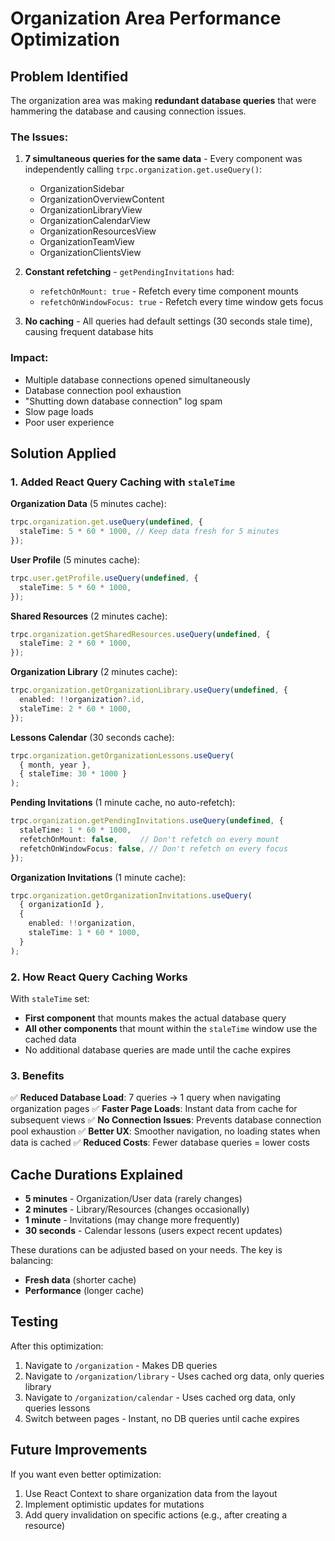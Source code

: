 # Organization Area Performance Optimization

## Problem Identified

The organization area was making **redundant database queries** that were hammering the database and causing connection issues.

### The Issues:

1. **7 simultaneous queries for the same data** - Every component was independently calling `trpc.organization.get.useQuery()`:
   - OrganizationSidebar
   - OrganizationOverviewContent
   - OrganizationLibraryView
   - OrganizationCalendarView
   - OrganizationResourcesView
   - OrganizationTeamView
   - OrganizationClientsView

2. **Constant refetching** - `getPendingInvitations` had:
   - `refetchOnMount: true` - Refetch every time component mounts
   - `refetchOnWindowFocus: true` - Refetch every time window gets focus

3. **No caching** - All queries had default settings (30 seconds stale time), causing frequent database hits

### Impact:
- Multiple database connections opened simultaneously
- Database connection pool exhaustion
- "Shutting down database connection" log spam
- Slow page loads
- Poor user experience

## Solution Applied

### 1. Added React Query Caching with `staleTime`

**Organization Data** (5 minutes cache):
```typescript
trpc.organization.get.useQuery(undefined, {
  staleTime: 5 * 60 * 1000, // Keep data fresh for 5 minutes
});
```

**User Profile** (5 minutes cache):
```typescript
trpc.user.getProfile.useQuery(undefined, {
  staleTime: 5 * 60 * 1000,
});
```

**Shared Resources** (2 minutes cache):
```typescript
trpc.organization.getSharedResources.useQuery(undefined, {
  staleTime: 2 * 60 * 1000,
});
```

**Organization Library** (2 minutes cache):
```typescript
trpc.organization.getOrganizationLibrary.useQuery(undefined, {
  enabled: !!organization?.id,
  staleTime: 2 * 60 * 1000,
});
```

**Lessons Calendar** (30 seconds cache):
```typescript
trpc.organization.getOrganizationLessons.useQuery(
  { month, year },
  { staleTime: 30 * 1000 }
);
```

**Pending Invitations** (1 minute cache, no auto-refetch):
```typescript
trpc.organization.getPendingInvitations.useQuery(undefined, {
  staleTime: 1 * 60 * 1000,
  refetchOnMount: false,     // Don't refetch on every mount
  refetchOnWindowFocus: false, // Don't refetch on every focus
});
```

**Organization Invitations** (1 minute cache):
```typescript
trpc.organization.getOrganizationInvitations.useQuery(
  { organizationId },
  { 
    enabled: !!organization,
    staleTime: 1 * 60 * 1000,
  }
);
```

### 2. How React Query Caching Works

With `staleTime` set:
- **First component** that mounts makes the actual database query
- **All other components** that mount within the `staleTime` window use the cached data
- No additional database queries are made until the cache expires

### 3. Benefits

✅ **Reduced Database Load**: 7 queries → 1 query when navigating organization pages
✅ **Faster Page Loads**: Instant data from cache for subsequent views
✅ **No Connection Issues**: Prevents database connection pool exhaustion
✅ **Better UX**: Smoother navigation, no loading states when data is cached
✅ **Reduced Costs**: Fewer database queries = lower costs

## Cache Durations Explained

- **5 minutes** - Organization/User data (rarely changes)
- **2 minutes** - Library/Resources (changes occasionally)
- **1 minute** - Invitations (may change more frequently)
- **30 seconds** - Calendar lessons (users expect recent updates)

These durations can be adjusted based on your needs. The key is balancing:
- **Fresh data** (shorter cache)
- **Performance** (longer cache)

## Testing

After this optimization:
1. Navigate to `/organization` - Makes DB queries
2. Navigate to `/organization/library` - Uses cached org data, only queries library
3. Navigate to `/organization/calendar` - Uses cached org data, only queries lessons
4. Switch between pages - Instant, no DB queries until cache expires

## Future Improvements

If you want even better optimization:
1. Use React Context to share organization data from the layout
2. Implement optimistic updates for mutations
3. Add query invalidation on specific actions (e.g., after creating a resource)

